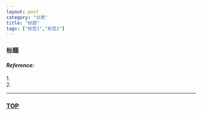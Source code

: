 ```yaml
---
layout: post
category: "分类"
title: "标题"
tags: ["标签1","标签2"]
---
```



### 标题  

<a name="top"></a>



#### *Reference:*  

1.[]()  
2.[]()  

- - - 

### [TOP](#top)
